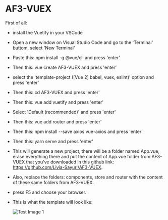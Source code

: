 # AF3-VUEX

First of all: 
- install the Vuetify in your VSCode
- Open a new window on Visual Studio Code and go to the 'Terminal' buttom, select 'New Terminal'
- Paste this: npm install -g @vue/cli and press 'enter'
- Then this: vue create AF3-VUEX and press 'enter'
- select the 'template-project ([Vue 2] babel, vuex, eslint)' option and press 'enter'
- Then this: cd AF3-VUEX and press 'enter'
- Then this: vue add vuetify and press 'enter'
- Select 'Default (recommended)' and press 'enter'
- Then this: vue add router and press 'enter'
- Then this: npm install --save axios vue-axios and press 'enter'
- Then this: yarn serve and press 'enter'
- This will generate a new project, there will be a folder named App.vue, erase everything there and put the content of App.vue folder from AF3-VUEX that you've downloaded in this github link: https://github.com/Livia-Sayuri/AF3-VUEX.
- Also, replace the folders: components, store and router with the content of these same folders from AF3-VUEX.
-  press F5 and choose your browser.


- This is what the template will look like:


  ![Test Image 1](https://user-images.githubusercontent.com/69463877/144709018-f7cd0aa2-2bf1-4e65-9eed-0759ae39a746.png)

